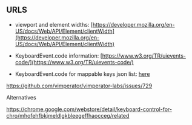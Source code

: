 ## URLS

* viewport and element widths: [https://developer.mozilla.org/en-US/docs/Web/API/Element/clientWidth](https://developer.mozilla.org/en-US/docs/Web/API/Element/clientWidth)

* KeyboardEvent.code information: [https://www.w3.org/TR/uievents-code/](https://www.w3.org/TR/uievents-code/)

* KeyboardEvent.code for mappable keys json list: [here](./KeyboardEvent.code.mappings.json)


https://github.com/vimperator/vimperator-labs/issues/729




Alternatives

https://chrome.google.com/webstore/detail/keyboard-control-for-chro/mhofehfbkjmeldlgkbleegeffhaocceg/related
